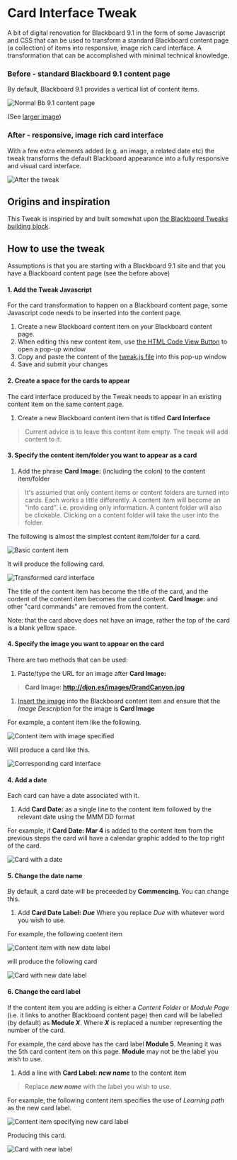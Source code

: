 # Card Interface Tweak

A bit of digital renovation for Blackboard 9.1 in the form of some Javascript and CSS that can be used to transform a standard Blackboard content page (a collection) of items into responsive, image rich card interface. A transformation that can be accomplished with minimal technical knowledge.

### Before - standard Blackboard 9.1 content page

By default, Blackboard 9.1 provides a vertical list of content items.

![Normal Bb 9.1 content page](https://farm5.staticflickr.com/4822/46279789112_f6fde6f4f6.jpg)

(See [larger image](https://www.flickr.com/photos/david_jones/46279789112/))

### After - responsive, image rich card interface

With a few extra elements added (e.g. an image, a related date etc) the tweak transforms the default Blackboard appearance into a fully responsive and visual card interface.

![After the tweak](https://farm5.staticflickr.com/4844/46280738772_4f7a9ee623.jpg)

## Origins and inspiration

This Tweak is inspiried by and built somewhat upon [the Blackboard Tweaks building block](http://tweaks.github.io/Tweaks/).

## How to use the tweak

Assumptions is that you are starting with a Blackboard 9.1 site and that you have a Blackboard content page (see the before above)

#### 1. Add the Tweak Javascript

For the card transformation to happen on a Blackboard content page, some Javascript code needs to be inserted into the content page.

1. Create a new Blackboard content item on your Blackboard content page.
1. When editing this new content item, use [the HTML Code View Button](https://www.cpcc.edu/onlinelearning/resources/blackboard/BbAddEmbedCode.pdf) to open a pop-up window
1. Copy and paste the content of the [tweak.js file](https://raw.githubusercontent.com/djplaner/Card-Interface-Tweak/master/tweak.js) into this pop-up window
1. Save and submit your changes

#### 2. Create a space for the cards to appear

The card interface produced by the Tweak needs to appear in an existing content item on the same content page. 

1. Create a new Blackboard content item that is titled **Card Interface**
> Current advice is to leave this content item empty. The tweak will add content to it.

#### 3. Specify the content item/folder you want to appear as a card

1. Add the phrase **Card Image:** (including the colon) to the content item/folder
> It's assumed that only content items or content folders are turned into cards. Each works a little differently. A content item will become an "info card". i.e. providing only information. A content folder will also be clickable. Clicking on a content folder will take the user into the folder.

The following is almost the simplest content item/folder for a card.

![Basic content item](https://farm5.staticflickr.com/4804/32690548888_1e3ed76595_n.jpg)

It will produce the following card.

![Transformed card interface](https://farm8.staticflickr.com/7836/45650083695_f8c6ce290f_n.jpg)

The title of the content item has become the title of the card, and the content of the content item becomes the card content. **Card Image:** and other "card commands" are removed from the content.

Note: that the card above does not have an image, rather the top of the card is a blank yellow space. 

#### 4. Specify the image you want to appear on the card

There are two methods that can be used:

1. Paste/type the URL for an image after **Card Image:**
>  **Card Image: http://djon.es/images/GrandCanyon.jpg**
1. [Insert the image](https://suffolk.screenstepslive.com/s/1050/m/bb9/l/11549-how-do-i-embed-a-picture-or-image-as-part-of-an-item) into the Blackboard content item and ensure that the _Image Description_ for the image is **Card Image**

For example, a content item like the following.

![Content item with image specified](https://farm5.staticflickr.com/4885/32690681948_06d899958d_n.jpg)

Will produce a card like this.

![Corresponding card interface](https://farm5.staticflickr.com/4853/32690681868_68d40300cf_n.jpg)

#### 4. Add a date

Each card can have a date associated with it.

1. Add **Card Date:** as a single line to the content item followed by the relevant date using the MMM DD format

For example, if **Card Date: Mar 4** is added to the content item from the previous steps the card will have a calendar graphic added to the top right of the card.

![Card with a date](https://farm5.staticflickr.com/4847/45650359185_305a721313_n.jpg)

#### 5. Change the date name

By default, a card date will be preceeded by **Commencing**. You can change this.

1. Add **Card Date Label: _Due_** Where you replace _Due_ with whatever word you wish to use.

For example, the following content item

![Content item with new date label](https://farm8.staticflickr.com/7810/46564373241_5387dd591c_n.jpg)

will produce the following card

![Card with new date label](https://farm5.staticflickr.com/4864/45650359455_4aa522a829_n.jpg)

#### 6. Change the card label

If the content item you are adding is either a _Content Folder_ or _Module Page_ (i.e. it links to another Blackboard content page) then card will be labelled (by default) as **Module _X_**. Where **_X_** is replaced a number representing the number of the card. 

For example, the card above has the card label **Module 5**. Meaning it was the 5th card content item on this page. **Module** may not be the label you wish to use.

1. Add a line with **Card Label: _new name_** to the content item
> Replace **_new name_** with the label you wish to use.

For example, the following content item specifies the use of _Learning path_ as the new card label.

![Content item specifying new card label](https://farm5.staticflickr.com/4855/31623611047_3c8941a9a6_n.jpg)

Producing this card.

![Card with new label](https://farm5.staticflickr.com/4901/46564616831_81df4d7077_n.jpg)



